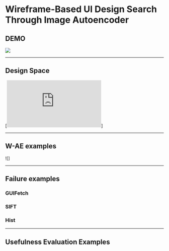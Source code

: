 Wireframe-Based UI Design Search Through Image Autoencoder
=============================================================

## DEMO
[![](http://img.youtube.com/vi/StTKtI2s5IA/0.jpg)](https://youtu.be/StTKtI2s5IA "UI Design Search Demo")

----------
## Design Space
[![](https://github.com/fsewae/fse_wae/blob/master/database_img/DesignSpace.pdf "Design Space")]

----------
## W-AE examples
![]

----------
## Failure examples
### GUIFetch

### SIFT

### Hist

----------
## Usefulness Evaluation Examples
